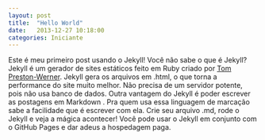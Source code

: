 ```yaml
---
layout: post
title:  "Hello World"
date:   2013-12-27 10:18:00
categories: Iniciante
---
```


Este é meu primeiro post usando o Jekyll!
Você não sabe o que é Jekyll? 
Jekyll é um  gerador de sites estáticos feito em Ruby criado por 
<a href="http://tom.preston-werner.com">Tom Preston-Werner</a>.
Jekyll  gera os arquivos em .html, o que torna a performance do site muito melhor. 
Não precisa de um servidor potente, pois não usa banco de dados.
Outra vantagem do Jekyll é poder escrever as postagens em Markdown . 
Pra quem usa essa linguagem de marcação sabe a facilidade que é escrever com ela.
Crie seu arquivo .md, rode o Jekyll e veja a mágica acontecer!
Você pode usar o Jekyll em conjunto com o GitHub Pages  e dar adeus a hospedagem paga.
